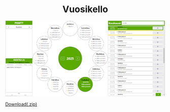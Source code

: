 <h1 align="center">Vuosikello</h1>

<p align="center"><img src="dev/vuosikello.png"/></p>

<a href="https://codeload.github.com/nesterinen/VuosiKello/zip/refs/heads/main"> Download(.zip) </a>